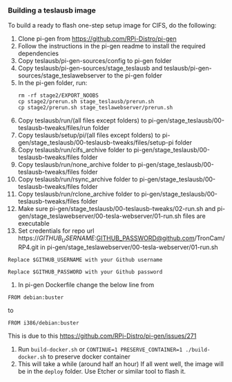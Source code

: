 ### Building a teslausb image

To build a ready to flash one-step setup image for CIFS, do the following:

1. Clone pi-gen from https://github.com/RPi-Distro/pi-gen
1. Follow the instructions in the pi-gen readme to install the required dependencies
1. Copy teslausb/pi-gen-sources/config to pi-gen folder
1. Copy teslausb/pi-gen-sources/stage_teslausb and teslausb/pi-gen-sources/stage_teslawebserver to the pi-gen folder
1. In the pi-gen folder, run:
    ```
    rm -rf stage2/EXPORT_NOOBS
    cp stage2/prerun.sh stage_teslausb/prerun.sh
    cp stage2/prerun.sh stage_teslawebserver/prerun.sh
    ```
1. Copy teslausb/run/(all files except folders) to pi-gen/stage_teslausb/00-teslausb-tweaks/files/run folder
1. Copy teslausb/setup/pi/(all files except folders) to pi-gen/stage_teslausb/00-teslausb-tweaks/files/setup-pi folder
1. Copy teslausb/run/cifs_archive folder to pi-gen/stage_teslausb/00-teslausb-tweaks/files folder
1. Copy teslausb/run/none_archive folder to pi-gen/stage_teslausb/00-teslausb-tweaks/files folder
1. Copy teslausb/run/rsync_archive folder to pi-gen/stage_teslausb/00-teslausb-tweaks/files folder
1. Copy teslausb/run/rclone_archive folder to pi-gen/stage_teslausb/00-teslausb-tweaks/files folder
1. Make sure pi-gen/stage_teslausb/00-teslausb-tweaks/02-run.sh and pi-gen/stage_teslawebserver/00-tesla-webserver/01-run.sh files are executable
1. Set credentials for repo url https://$GITHUB_USERNAME:$GITHUB_PASSWORD@github.com/TronCam/RP4.git in pi-gen/stage_teslawebserver/00-tesla-webserver/01-run.sh
```
Replace $GITHUB_USERNAME with your Github username
```
```
Replace $GITHUB_PASSWORD with your Github password
```
1. In pi-gen Dockerfile change the below line from
```
FROM debian:buster
```

to
```
FROM i386/debian:buster
```

This is due to this https://github.com/RPi-Distro/pi-gen/issues/271

1. Run `build-docker.sh` or `CONTINUE=1 PRESERVE_CONTAINER=1 ./build-docker.sh` to preserve docker container
1. This will take a while (around half an hour)
If all went well, the image will be in the `deploy` folder. Use Etcher or similar tool to flash it.
